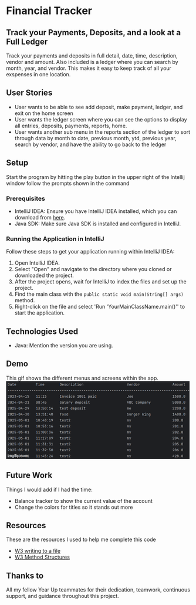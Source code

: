 # Financial Tracker

## Track your Payments, Deposits, and a look at a Full Ledger

Track your payments and deposits in full detail, date, time, description, vendor and amount. Also included is a ledger where you can search by month, year, and vendor. This makes it easy to keep track of all your exspenses in one location.



## User Stories

- User wants to be able to see add deposit, make payment, ledger, and exit on the home screen
- User wants the ledger screen where you can see the options to display all entries, deposits, payments, reports, home.
- User wants another sub menu in the reports section of the ledger to sort through data by month to date, previous month, ytd, previous year, search by vendor, and have the ability to go back to the ledger

## Setup
Start the program by hitting the play button in the upper right of the Intellij window
follow the prompts shown in the command 


### Prerequisites

- IntelliJ IDEA: Ensure you have IntelliJ IDEA installed, which you can download from [here](https://www.jetbrains.com/idea/download/).
- Java SDK: Make sure Java SDK is installed and configured in IntelliJ.

### Running the Application in IntelliJ

Follow these steps to get your application running within IntelliJ IDEA:

1. Open IntelliJ IDEA.
2. Select "Open" and navigate to the directory where you cloned or downloaded the project.
3. After the project opens, wait for IntelliJ to index the files and set up the project.
4. Find the main class with the `public static void main(String[] args)` method.
5. Right-click on the file and select 'Run 'YourMainClassName.main()'' to start the application.

## Technologies Used

- Java: Mention the version you are using.


## Demo

This gif shows the different menus and screens within the app.
![9smemz.gif](9smemz.gif)


## Future Work

Things I would add if I had the time:

- Balance tracker to show the current value of the account 
- Change the colors for titles so it stands out more

## Resources

These are the resources I used to help me complete this code

- [W3 writing to a file](https://www.w3schools.com/java/java_files_create.asp)
- [W3 Method Structures](https://www.w3schools.com/java/java_methods_param.asp)


## Thanks to

All my fellow Year Up teammates for their dedication, teamwork, continuous support, and guidance throughout this project.